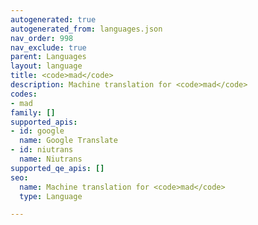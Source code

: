 ```yaml
---
autogenerated: true
autogenerated_from: languages.json
nav_order: 998
nav_exclude: true
parent: Languages
layout: language
title: <code>mad</code>
description: Machine translation for <code>mad</code>
codes:
- mad
family: []
supported_apis:
- id: google
  name: Google Translate
- id: niutrans
  name: Niutrans
supported_qe_apis: []
seo:
  name: Machine translation for <code>mad</code>
  type: Language

---
```


